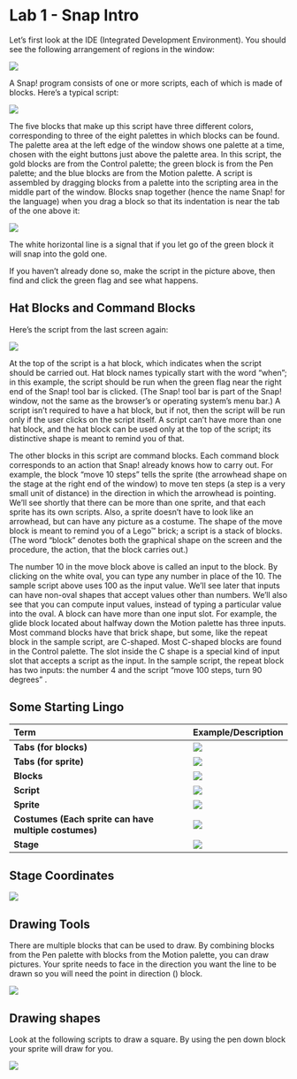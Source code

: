 # Lab 1 - Snap Intro

Let’s first look at the IDE \(Integrated Development Environment\). You should see the following arrangement of regions in the window:

![](.gitbook/assets/1%20%282%29.png)

A Snap! program consists of one or more scripts, each of which is made of blocks. Here’s a typical script:

![](.gitbook/assets/2%20%282%29.png)

The five blocks that make up this script have three different colors, corresponding to three of the eight palettes in which blocks can be found. The palette area at the left edge of the window shows one palette at a time, chosen with the eight buttons just above the palette area. In this script, the gold blocks are from the Control palette; the green block is from the Pen palette; and the blue blocks are from the Motion palette. A script is assembled by dragging blocks from a palette into the scripting area in the middle part of the window. Blocks snap together \(hence the name Snap! for the language\) when you drag a block so that its indentation is near the tab of the one above it:

![](.gitbook/assets/3%20%282%29.png)

The white horizontal line is a signal that if you let go of the green block it will snap into the gold one.

If you haven’t already done so, make the script in the picture above, then find and click the green flag and see what happens.

## Hat Blocks and Command Blocks

Here’s the script from the last screen again:

![](.gitbook/assets/4.png)

At the top of the script is a hat block, which indicates when the script should be carried out. Hat block names typically start with the word “when”; in this example, the script should be run when the green flag near the right end of the Snap! tool bar is clicked. \(The Snap! tool bar is part of the Snap! window, not the same as the browser’s or operating system’s menu bar.\) A script isn’t required to have a hat block, but if not, then the script will be run only if the user clicks on the script itself. A script can’t have more than one hat block, and the hat block can be used only at the top of the script; its distinctive shape is meant to remind you of that.

The other blocks in this script are command blocks. Each command block corresponds to an action that Snap! already knows how to carry out. For example, the block “move 10 steps” tells the sprite \(the arrowhead shape on the stage at the right end of the window\) to move ten steps \(a step is a very small unit of distance\) in the direction in which the arrowhead is pointing. We’ll see shortly that there can be more than one sprite, and that each sprite has its own scripts. Also, a sprite doesn’t have to look like an arrowhead, but can have any picture as a costume. The shape of the move block is meant to remind you of a Lego™ brick; a script is a stack of blocks. \(The word “block” denotes both the graphical shape on the screen and the procedure, the action, that the block carries out.\)

The number 10 in the move block above is called an input to the block. By clicking on the white oval, you can type any number in place of the 10. The sample script above uses 100 as the input value. We’ll see later that inputs can have non-oval shapes that accept values other than numbers. We’ll also see that you can compute input values, instead of typing a particular value into the oval. A block can have more than one input slot. For example, the glide block located about halfway down the Motion palette has three inputs. Most command blocks have that brick shape, but some, like the repeat block in the sample script, are C-shaped. Most C-shaped blocks are found in the Control palette. The slot inside the C shape is a special kind of input slot that accepts a script as the input. In the sample script, the repeat block has two inputs: the number 4 and the script “move 100 steps, turn 90 degrees” .

## Some Starting Lingo

| **Term** | **Example/Description** |
| :--- | :--- |
| **Tabs \(for blocks\)** | ![](.gitbook/assets/10%20%281%29.png) |
| **Tabs \(for sprite\)** | ![](.gitbook/assets/11%20%281%29.png) |
| **Blocks** | ![](.gitbook/assets/12%20%281%29.png) |
| **Script** | ![](.gitbook/assets/13.png) |
| **Sprite** | ![](.gitbook/assets/14%20%281%29.png) |
| **Costumes \(Each sprite can have multiple costumes\)** | ![](.gitbook/assets/15%20%281%29.png) |
| **Stage** | ![](.gitbook/assets/16%20%281%29.png) |

## Stage Coordinates

![](.gitbook/assets/image%20%2861%29.png)

## Drawing Tools

There are multiple blocks that can be used to draw. By combining blocks from the Pen palette with blocks from the Motion palette, you can draw pictures. Your sprite needs to face in the direction you want the line to be drawn so you will need the point in direction \(\) block.

![](.gitbook/assets/38.png)

## Drawing shapes

Look at the following scripts to draw a square. By using the pen down block your sprite will draw for you.

![](.gitbook/assets/image%20%2835%29.png)

